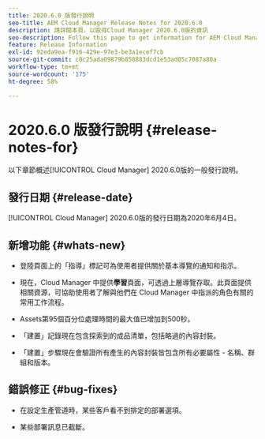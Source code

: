 ```yaml
---
title: 2020.6.0 版發行說明
seo-title: AEM Cloud Manager Release Notes for 2020.6.0
description: 請詳閱本頁，以取得Cloud Manager 2020.6.0版的資訊
seo-description: Follow this page to get information for AEM Cloud Manager Release 2020.6.0
feature: Release Information
exl-id: 92eda9ea-f916-429e-97e3-be3a1ecef7cb
source-git-commit: c0c25ada09879b850883dcd1e53ad05c7087a80a
workflow-type: tm+mt
source-wordcount: '175'
ht-degree: 58%

---
```


# 2020.6.0 版發行說明 {#release-notes-for}

以下章節概述[!UICONTROL Cloud Manager] 2020.6.0版的一般發行說明。

## 發行日期 {#release-date}

[!UICONTROL Cloud Manager] 2020.6.0版的發行日期為2020年6月4日。

## 新增功能 {#whats-new}

* 登陸頁面上的「指導」標記可為使用者提供關於基本導覽的通知和指示。

* 現在，Cloud Manager 中提供&#x200B;**學習**&#x200B;頁面，可透過上層導覽存取。此頁面提供相關資源，可協助使用者了解與他們在 Cloud Manager 中指派的角色有關的常用工作流程。

* Assets第95個百分位處理時間的最大值已增加到500秒。

* 「建置」記錄現在包含探索到的成品清單，包括略過的內容封裝。

* 「建置」步驟現在會驗證所有產生的內容封裝皆包含所有必要屬性 - 名稱、群組和版本。

## 錯誤修正 {#bug-fixes}

* 在設定生產管道時，某些客戶看不到排定的部署選項。

* 某些部署訊息已截斷。
